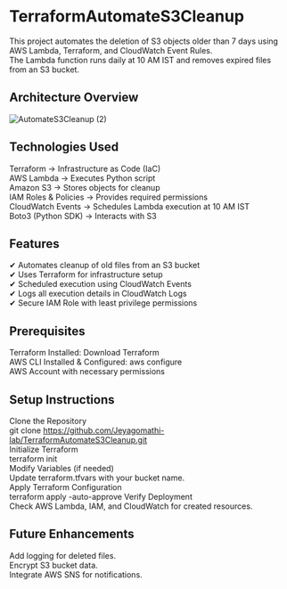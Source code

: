 # TerraformAutomateS3Cleanup

This project automates the deletion of S3 objects older than 7 days using AWS Lambda, Terraform, and CloudWatch Event Rules.  <br>
The Lambda function runs daily at 10 AM IST and removes expired files from an S3 bucket.

Architecture Overview
---------------------
![AutomateS3Cleanup (2)](https://github.com/user-attachments/assets/acfe2345-34d4-4b1b-b068-404a22fa994a)

Technologies Used
------------------
Terraform → Infrastructure as Code (IaC) <br>
AWS Lambda → Executes Python script <br>
Amazon S3 → Stores objects for cleanup <br>
IAM Roles & Policies → Provides required permissions <br>
CloudWatch Events → Schedules Lambda execution at 10 AM IST <br>
Boto3 (Python SDK) → Interacts with S3 <br>

Features
---------
✔ Automates cleanup of old files from an S3 bucket <br>
✔ Uses Terraform for infrastructure setup <br>
✔ Scheduled execution using CloudWatch Events <br>
✔ Logs all execution details in CloudWatch Logs <br>
✔ Secure IAM Role with least privilege permissions <br>

Prerequisites
--------------
Terraform Installed: Download Terraform<br>
AWS CLI Installed & Configured: aws configure<br>
AWS Account with necessary permissions <br>

Setup Instructions
--------------------
Clone the Repository<br>
git clone https://github.com/Jeyagomathi-lab/TerraformAutomateS3Cleanup.git<br>
Initialize Terraform<br>
terraform init<br>
Modify Variables (if needed)<br>
Update terraform.tfvars with your bucket name.<br>
Apply Terraform Configuration<br>
terraform apply -auto-approve
Verify Deployment<br>
Check AWS Lambda, IAM, and CloudWatch for created resources.<br>

Future Enhancements
------------------------
Add logging for deleted files.<br>
Encrypt S3 bucket data.<br>
Integrate AWS SNS for notifications.<br>




